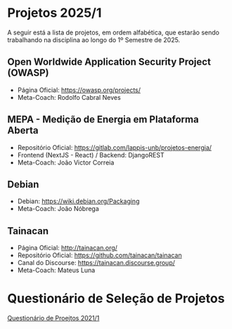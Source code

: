 # Projetos 2025/1

A seguir está a lista de projetos, em ordem alfabética, que estarão sendo trabalhando na disciplina ao longo do 1º Semestre de 2025.

## Open Worldwide Application Security Project (OWASP)
- Página Oficial: https://owasp.org/projects/
- Meta-Coach: Rodolfo Cabral Neves

## MEPA - Medição de Energia em Plataforma Aberta
- Repositório Oficial: https://gitlab.com/lappis-unb/projetos-energia/
- Frontend (NextJS - React) / Backend: DjangoREST
- Meta-Coach: João Victor Correia

## Debian
- Debian: https://wiki.debian.org/Packaging
- Meta-Coach: João Nóbrega

## Tainacan
- Página Oficial: http://tainacan.org/
- Repositório Oficial: https://github.com/tainacan/tainacan
- Canal do Discourse: https://tainacan.discourse.group/
- Meta-Coach: Mateus Luna

# Questionário de Seleção de Projetos

[Questionário de Proejtos 2021/1]()
